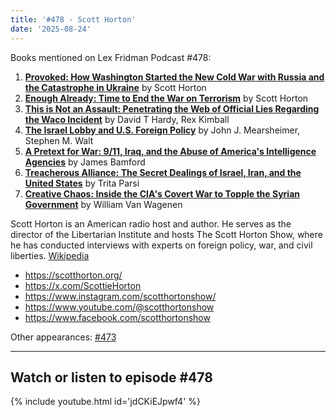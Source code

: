```yaml
---
title: '#478 - Scott Horton'
date: '2025-08-24'
---
```


Books mentioned on Lex Fridman Podcast #478:

1. <b><a href="https://amzn.to/4g9MKV7" target="_blank" rel="sponsored noopener noreferrer">Provoked: How Washington Started the New Cold War with Russia and the Catastrophe in Ukraine</a></b> by Scott Horton
2. <b><a href="https://amzn.to/3HMkGux" target="_blank" rel="sponsored noopener noreferrer">Enough Already: Time to End the War on Terrorism</a></b> by Scott Horton
3. <b><a href="https://amzn.to/4gfGb3F" target="_blank" rel="sponsored noopener noreferrer">This is Not an Assault: Penetrating the Web of Official Lies Regarding the Waco Incident</a></b> by David T Hardy, Rex Kimball
4. <b><a href="https://amzn.to/3JRfE0n" target="_blank" rel="sponsored noopener noreferrer">The Israel Lobby and U.S. Foreign Policy</a></b> by John J. Mearsheimer, Stephen M. Walt
5. <b><a href="https://amzn.to/4noQPHD" target="_blank" rel="sponsored noopener noreferrer">A Pretext for War: 9/11, Iraq, and the Abuse of America's Intelligence Agencies</a></b> by James Bamford
6. <b><a href="https://amzn.to/4mPznMi" target="_blank" rel="sponsored noopener noreferrer">Treacherous Alliance: The Secret Dealings of Israel, Iran, and the United States</a></b> by Trita Parsi
7. <b><a href="https://amzn.to/4p7IERL" target="_blank" rel="sponsored noopener noreferrer">Creative Chaos: Inside the CIA's Covert War to Topple the Syrian Government</a></b> by William Van Wagenen

<!--more-->

Scott Horton is an American radio host and author. He serves as the director of the Libertarian Institute and hosts The Scott Horton Show, where he has conducted interviews with experts on foreign policy, war, and civil liberties. <a href="https://en.wikipedia.org/wiki/Scott_Horton_(radio_host)" target="_blank">Wikipedia</a>

- <a href="https://scotthorton.org/" target="_blank">https://scotthorton.org/</a>
- <a href="https://x.com/ScottieHorton" target="_blank">https://x.com/ScottieHorton</a>
- <a href="https://www.instagram.com/scotthortonshow/" target="_blank">https://www.instagram.com/scotthortonshow/</a>
- <a href="https://www.youtube.com/@scotthortonshow" target="_blank">https://www.youtube.com/@scotthortonshow</a>
- <a href="https://www.facebook.com/scotthortonshow" target="_blank">https://www.facebook.com/scotthortonshow</a>

Other appearances: [\#473](/473-mark-dubowitz-and-scott-horton/)

- - - - - -

## Watch or listen to episode #478

{% include youtube.html id='jdCKiEJpwf4' %}